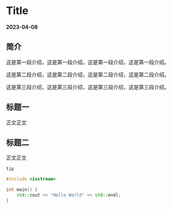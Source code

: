# Title

**2023-04-08**



## 简介

这是第一段介绍，这是第一段介绍，这是第一段介绍，这是第一段介绍。

这是第二段介绍，这是第二段介绍，这是第二段介绍，这是第二段介绍。

这是第三段介绍，这是第三段介绍，这是第三段介绍，这是第三段介绍。



## 标题一

正文正文



## 标题二

正文正文

`tip`

``` cpp
#include <iostream>

int main() {
    std::cout << "Hello World" << std::endl;
}
```